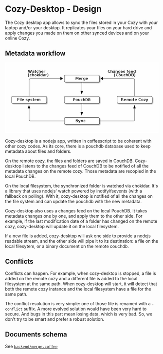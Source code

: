 Cozy-Desktop - Design
=====================

The Cozy desktop app allows to sync the files stored in your Cozy with your laptop
and/or your desktop. It replicates your files on your hard drive and apply
changes you made on them on other synced devices and on your online Cozy.


Metadata workflow
-----------------

![Metadata workflow](workflow.png)

Cozy-desktop is a nodejs app, written in coffeescript to be coherent with
other cozy codes. As its core, there is a pouchdb database used to keep
metadata about files and folders.

On the remote cozy, the files and folders are saved in CouchDB. Cozy-desktop
listens to the changes feed of CouchDB to be notified of all the metadata
changes on the remote cozy. Those metadata are recopied in the local PouchDB.

On the local filesystem, the synchronized folder is watched via chokidar. It's
a library that uses nodejs' watch powered by inotify/fsevents (with a fallback
on polling). With it, cozy-desktop is notified of all the changes on the file
system and can update the pouchdb with the new metadata.

Cozy-desktop also uses a changes feed on the local PouchDB. It takes metadata
changes one by one, and apply them to the other side. For example, if the last
modification date of a folder has changed on the remote cozy, cozy-desktop
will update it on the local filesystem.

If a new file is added, cozy-desktop will ask one side to provide a nodejs
readable stream, and the other side will pipe it to its destination: a file on
the local filesytem, or a binary document on the remote couchdb.


Conflicts
---------

Conflicts can happen. For example, when cozy-desktop is stopped, a file is
added on the remote cozy and a different file is added to the local filesystem
at the same path. When cozy-desktop will start, it will detect that both the
remote cozy instance and the local filesystem have a file for the same path.

The conflict resolution is very simple: one of those file is renamed with a
`-conflict` suffix. A more evolved solution would have been very hard to
secure. And bugs in this part mean losing data, which is very bad. So, we
don't try to be smart and prefer a robust solution.


Documents schema
----------------

See [`backend/merge.coffee`](https://github.com/cozy-labs/cozy-desktop/blob/master/backend/merge.coffee#L15-L37)
